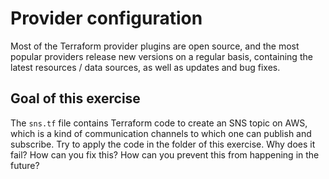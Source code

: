 # Provider configuration

Most of the Terraform provider plugins are open source, and the most popular providers release new versions on a regular basis, 
containing the latest resources / data sources, as well as updates and bug fixes. 

## Goal of this exercise

The `sns.tf` file contains Terraform code to create an SNS topic on AWS, which is a kind of communication channels to which
one can publish and subscribe. Try to apply the code in the folder of this exercise. Why does it fail? How can you fix this? How
can you prevent this from happening in the future? 